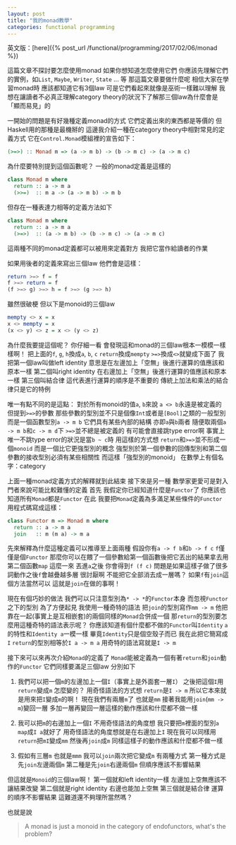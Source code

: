 ```yaml
---
layout: post
title: "我的monad教學"
categories: functional programming
---
```


英文版：[here]({% post_url /functional/programming/2017/02/06/monad %})

這篇文章不探討要怎麼使用monad
如果你想知道怎麼使用它們
你應該先理解它們的實例，如`List`, `Maybe`, `Writer`, `State` ... 等
那這篇文章要做什麼呢
相信大家在學習monad時
應該都知道它有3個law
可是它們看起來就像是巫術一樣難以理解
我想在讓讀者不必真正理解category theory的狀況下了解那三個law為什麼會是「顯而易見」的

一開始的問題是有好幾種定義monad的方式
它們定義出來的東西都是等價的
但Haskell用的那種是最機掰的
這邊我介紹一種在category theory中相對常見的定義方式
它在`Control.Monad`模組裡的宣告如下：

```haskell
(>=>) :: Monad m => (a -> m b) -> (b -> m c) -> (a -> m c)
```

為什麼要特別提到這個函數呢？
一般的monad定義是這樣的

```haskell
class Monad m where
  return :: a -> m a
  (>>=)  :: m a -> (a -> m b) -> m b
```

但存在一種表達力相等的定義方法如下

```haskell
class Monad m where
  return :: a -> m a
  (>=>)  :: (a -> m b) -> (b -> m c) -> (a -> m c)
```

這兩種不同的monad定義都可以被用來定義對方
我把它當作給讀者的作業

如果用後者的定義來寫出三個law
他們會是這樣：

```haskell
return >=> f = f
f >=> return = f
(f >=> g) >=> h = f >=> (g >=> h)
```

雖然很破梗
但以下是monoid的三個law

```haskell
mempty <> x = x
x <> mempty = x
(x <> y) <> z = x <> (y <> z)
```

為什麼我要提這個呢？
你仔細一看
會發現這和monad的三個law根本一模模一樣樣啊！
把上面的`f`, `g`, `h`換成`a`, `b`, `c`
`return`換成`mempty`
`>=>`換成`<>`就變成下面了
我把第一個law叫做left identity
意思是在左邊加上「空無」後進行運算的值應該和原本一樣
第二個叫right identity
在右邊加上「空無」後進行運算的值應該和原本一樣
第三個叫結合律
這代表進行運算的順序是不重要的
傳統上加法和乘法的結合律只是它的特例

唯一有點不同的是這點：
對於所有monoid的值`a`, `b`來說
`a <> b`永遠是被定義的
但提到`>=>`的參數
那些參數的型別並不只是個像`Int`或者是`[Bool]`之類的一般型別
而是一個函數型別`a -> m b`
它們具有某些內部的結構
亦即`a`與`b`兩者
隨便取兩個`a -> m b`和`c -> m d`下
`>=>`並不總是被定義的
有可能會直接跳type error啊
事實上
唯一不跳type error的狀況是當`b ~ c`時
用這樣的方式想
`return`和`>=>`並不形成一個`monoid`
而是一個比它更強型別的概念
強型別於第一個參數的回傳型別和第二個參數的接收型別必須有某些相關性
而這樣「強型別的monoid」
在數學上有個名字：category

上面一種monad定義方式的解釋就到此結束
接下來是另一種
數學家更愛可是對入門者來說可能比較難懂的定義
首先
我假定你已經知道什麼是`Functor`了
你應該也知道所有`Monad`都是`Functor`
在此
我要把`Monad`定義為多滿足某些條件的`Functor`
用程式碼寫成這樣：

```haskell
class Functor m => Monad m where
  return :: a -> m a
  join   :: m (m a) -> m a
```

先來解釋為什麼這種定義可以推導至上面兩種
假設你有`a -> f b`和`b -> f c`
`f`僅僅是個`Functor`
那麼你可以在餵了一個參數給第一個函數後把它丟出的結果拿去用第二個函數`map`
這麼一來
丟進`a`之後
你會得到`f (f c)`
問題是如果這樣子做了很多詞動作之後`f`會越疊越多層
很討厭啊
不能把它全部消去成一層嗎？
如果`f`有`join`這個方法當然可以
這就是`join`在做的事啊！

現在有個巧妙的做法
我們可以只注意型別為`* -> *`的`Functor`本身
而忽視`Functor`之下的型別
為了方便起見
我使用一種奇特的語法
把`join`的型別寫作`mm -> m`
他把靠在一起(事實上是互相嵌套)的兩個同樣的`Monad`合併成一個
那`return`的型別要怎麼用這種奇特的語法表示呢？
你應該知道有個什麼都不做的`Functor`叫`Identity`
`a`的特性和`Identity a`一模一樣
畢竟`Identity`只是個空殼子而已
我在此把它簡寫成`I`
`return`的型別相等於`I a -> m a`
用奇特的語法寫就是`I -> m`

接下來可以來再次介紹`Monad`的定義了
`Monad`能被定義為一個有著`return`和`join`動作的`Functor`
它們同樣要滿足三個law
分別如下

1. 我們可以把一個`m`的左邊加上一個`I`（事實上是外面套一層`I`）
   之後把這個`I`用`return`變成`m`
   怎麼變的？
   用奇怪語法的方式想
   `return`是`I -> m`
   所以它本來就是用來把`I`變成`m`的啊！
   現在我們有兩層`m`了
   也就是`mm`
   接著我能用`join`(`mm -> m`)變回一層
   多加一層再變回一層這樣的動作應該和什麼都不做一樣

2. 我可以把`m`的右邊加上一個`I`
   不用奇怪語法的角度想
   我只要把`m`裡面的型別`a` `map`成`I a`就好了
   用奇怪語法的角度想就是在右邊加上`I`
   現在我可以同樣用`return`把`mI`變成`mm`
   然後再`join`成`m`
   同樣這樣子的動作應該和什麼都不做一樣

3. 假如有三層`m`
   也就是`mmm`
   我可以`join`兩次把它變成`m`
   有兩種方式
   第一種方式是先`join`左邊兩個`m`
   第二種是先`join`右邊兩個`m`
   但順序應該不影響結果

但這就是`Monoid`的三個law啊！
第一個就和left identity一樣
左邊加上空無應該不讓結果改變
第二個就是right identity
右邊也能加上空無
第三個就是結合律
運算的順序不影響結果
這難道還不夠理所當然嗎？

也就是說

> A monad is just a monoid in the category of endofunctors, what's the problem?
